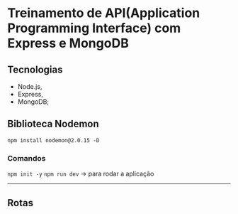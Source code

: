#  Treinamento de API(Application Programming Interface) com Express e MongoDB

## Tecnologias

- Node.js,
- Express,
- MongoDB;

## Biblioteca Nodemon

`npm install nodemon@2.0.15 -D`

### Comandos

`npm init -y`
`npm run dev` -> para rodar a aplicação

<hr>

## Rotas